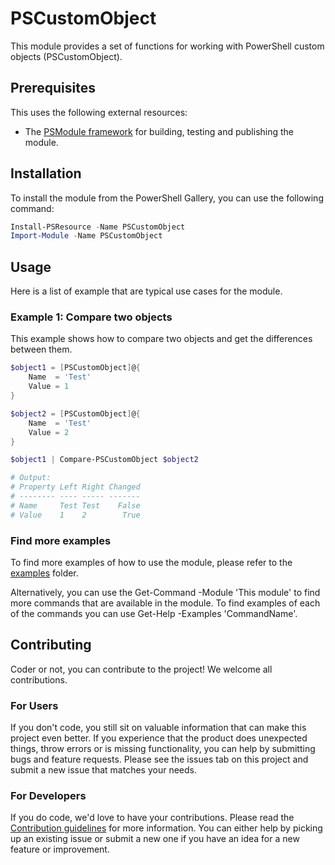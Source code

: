 # PSCustomObject

This module provides a set of functions for working with PowerShell custom objects (PSCustomObject).

## Prerequisites

This uses the following external resources:
- The [PSModule framework](https://github.com/PSModule) for building, testing and publishing the module.

## Installation

To install the module from the PowerShell Gallery, you can use the following command:

```powershell
Install-PSResource -Name PSCustomObject
Import-Module -Name PSCustomObject
```

## Usage

Here is a list of example that are typical use cases for the module.

### Example 1: Compare two objects

This example shows how to compare two objects and get the differences between them.

```powershell
$object1 = [PSCustomObject]@{
    Name  = 'Test'
    Value = 1
}

$object2 = [PSCustomObject]@{
    Name  = 'Test'
    Value = 2
}

$object1 | Compare-PSCustomObject $object2

# Output:
# Property Left Right Changed
# -------- ---- ----- -------
# Name     Test Test    False
# Value    1    2        True

```

### Find more examples

To find more examples of how to use the module, please refer to the [examples](examples) folder.

Alternatively, you can use the Get-Command -Module 'This module' to find more commands that are available in the module.
To find examples of each of the commands you can use Get-Help -Examples 'CommandName'.

## Contributing

Coder or not, you can contribute to the project! We welcome all contributions.

### For Users

If you don't code, you still sit on valuable information that can make this project even better. If you experience that the
product does unexpected things, throw errors or is missing functionality, you can help by submitting bugs and feature requests.
Please see the issues tab on this project and submit a new issue that matches your needs.

### For Developers

If you do code, we'd love to have your contributions. Please read the [Contribution guidelines](CONTRIBUTING.md) for more information.
You can either help by picking up an existing issue or submit a new one if you have an idea for a new feature or improvement.
